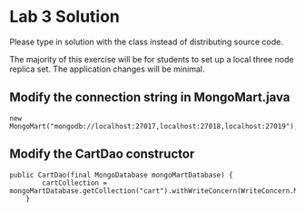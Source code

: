 Lab 3 Solution
==============

Please type in solution with the class instead of distributing source code.

The majority of this exercise will be for students to set up a local three node replica set.  The application changes will be minimal.  

Modify the connection string in MongoMart.java
----------------------------------------------

```
new MongoMart("mongodb://localhost:27017,localhost:27018,localhost:27019");
```

Modify the CartDao constructor
------------------------------

```
public CartDao(final MongoDatabase mongoMartDatabase) {
        cartCollection = mongoMartDatabase.getCollection("cart").withWriteConcern(WriteConcern.MAJORITY);
    }
```



